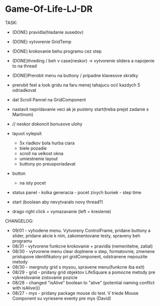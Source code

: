 # Game-Of-Life-LJ-DR



TASK:
- (DONE) pravidla(hladanie susedov)
- (DONE) vytvorenie GridTemp
- (DONE) krokovanie behu programu cez step 
- (DONE)threding / beh v case(neskor) -> vytvorenie slidera a napojenie to na thread
- (DONE)Prerobit menu na buttony / pripadne klavesove skratky
- prerobit feel a look gridu na faru menej tahajucu oci/ kazdych 5 odriadkovat
- dat Scroll Pannel na GridComponent
- nastavit nepridavanie veci ak je pusteny start(treba prejst zadanie s Martinom)
- // neskor dokoncit bonusove ulohy

- layuot vylepsit
	- 5x riadkov bola hurba ciara
	- biele pozadie
	- scroll na velkost okna
	- umiestnenie layout
	- buttony po preusporiadavat
- button
	- na isty pocet 
- status panel
		- kolka generacia
		- pocet zivych buniek
		- step time

- start (boolean aby nevytvaralo novy thread?)
- drago right click = vymazavanie (left = kreslenie)



CHANGELOG:
- 09/01 - vyhodene menu. Vytvoreny ControlFrame, pridane buttony a slider, pridane akcie k nim, zakomentovane testy, spraveny beh programu 
- 08/31 - vytvorene funkcne krokovanie + pravidla (nemenitelne, zatial)
- 08/30 - vytvorene menu clear doplnene o step, formatovnie, zmenene pristupove identifikatory pri gridComponent, odstranene nepouzite metody 
- 08/30 - mergnuty grid s mysou, spravene menu(funkcne iba exit)
- 08/29 - grid - pridany grid objektov LifeSquare a pomocne metody pre vykreslovanie zistovanie pozicie
- 08/28	- changed "isAlive" boolean to "alive" (potential naming conflict with isAlive())
- 08/27 - mys - pridany package mouse do test. V triede Mouse Component su vyriesene eventy pre mys (David) 

